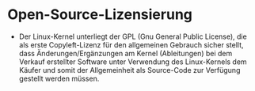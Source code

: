 # Open-Source-Lizensierung

* Der Linux-Kernel unterliegt der GPL \(Gnu General Public License\), die als erste Copyleft-Lizenz für den allgemeinen Gebrauch sicher stellt, dass Änderungen/Ergänzungen am Kernel \(Ableitungen\) bei dem Verkauf erstellter Software unter Verwendung des Linux-Kernels dem Käufer und somit der Allgemeinheit als Source-Code zur Verfügung gestellt werden müssen.



